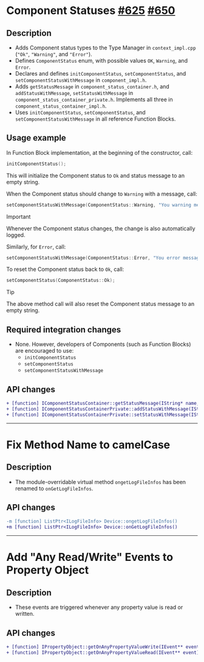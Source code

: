 # Component Statuses [#625](https://github.com/openDAQ/openDAQ/pull/625) [#650](https://github.com/openDAQ/openDAQ/pull/650)

## Description

- Adds Component status types to the Type Manager in `context_impl.cpp` (`"Ok"`, `"Warning"`, and `"Error"`).
- Defines `ComponentStatus` enum, with possible values `OK`, `Warning`, and `Error`.
- Declares and defines `initComponentStatus`, `setComponentStatus`, and `setComponentStatusWithMessage` in `component_impl.h`.
- Adds `getStatusMessage` in `component_status_container.h`, and `addStatusWithMessage`, `setStatusWithMessage` in `component_status_container_private.h`. Implements all three in `component_status_container_impl.h`.
- Uses `initComponentStatus`, `setComponentStatus`, and `setComponentStatusWithMessage` in all reference Function Blocks.

## Usage example

In Function Block implementation, at the beginning of the constructor, call:

```cpp
initComponentStatus();
```

This will initialize the Component status to `Ok` and status message to an empty string.

When the Component status should change to `Warning` with a message, call:

```cpp
setComponentStatusWithMessage(ComponentStatus::Warning, "You warning message here");
```

> [!IMPORTANT]  
> Whenever the Component status changes, the change is also automatically logged.

Similarly, for `Error`, call:
```cpp
setComponentStatusWithMessage(ComponentStatus::Error, "You error message here");
```

To reset the Component status back to `Ok`, call:
```cpp
setComponentStatus(ComponentStatus::Ok);
```

> [!TIP]
> The above method call will also reset the Component status message to an empty string.

## Required integration changes

- None. However, developers of Components (such as Function Blocks) are encouraged to use:
  - `initComponentStatus`
  - `setComponentStatus`
  - `setComponentStatusWithMessage`

## API changes

```diff
+ [function] IComponentStatusContainer::getStatusMessage(IString* name, IString** message)
+ [function] IComponentStatusContainerPrivate::addStatusWithMessage(IString* name, IEnumeration* initialValue, IString* message)
+ [function] IComponentStatusContainerPrivate::setStatusWithMessage(IString* name, IEnumeration* value, IString* message)
```

---

# Fix Method Name to camelCase

## Description

- The module-overridable virtual method `ongetLogFileInfos` has been renamed to `onGetLogFileInfos`.

## API changes

```diff
-m [function] ListPtr<ILogFileInfo> Device::ongetLogFileInfos()
+m [function] ListPtr<ILogFileInfo> Device::onGetLogFileInfos()
```

---

# Add "Any Read/Write" Events to Property Object

## Description

- These events are triggered whenever any property value is read or written.

## API changes

```diff
+ [function] IPropertyObject::getOnAnyPropertyValueWrite(IEvent** event)
+ [function] IPropertyObject::getOnAnyPropertyValueRead(IEvent** event)
```
